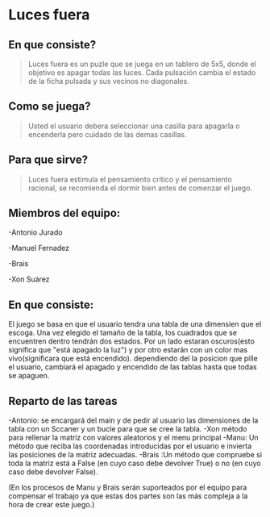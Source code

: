 # Luces fuera

## En que consiste?
> Luces fuera es un puzle que se juega en un tablero de 5x5, donde el objetivo es apagar todas las luces. Cada pulsación cambia el estado de la ficha pulsada y sus vecinos no diagonales.

## Como se juega?
> Usted el usuario debera seleccionar una casilla para apagarla o encenderla pero cuidado de las demas casillas.

## Para que sirve?
> Luces fuera estimula el pensamiento critico y el pensamiento racional, se recomienda el dormir bien antes de comenzar el juego.

## Miembros del equipo:
-Antonio Jurado

-Manuel Fernadez

-Brais

-Xon Suárez


## En que consiste:
 El juego se basa en que el usuario tendra una tabla de una dimensien que el escoga. Una vez elegido el tamaño de la tabla, 
 los cuadrados que se encuentren dentro tendrán dos estados. Por un lado estaran oscuros(esto significa que "está apagado la luz") 
 y por otro estarán con un color mas vivo(significara que está encendido). dependiendo del la posicion que pille el usuario, cambiará 
 el apagado y encendido de las tablas hasta que todas se apaguen. 
 
 
 
 ## Reparto de las tareas
 -Antonio: se encargará del main y de pedir al usuario las dimensiones de la tabla con un Sccaner y un bucle para que se cree la tabla.
 -Xon método para rellenar la matriz con valores aleatorios y el menu principal
 -Manu: Un método que reciba las coordenadas introducidas por el usuario e invierta las posiciones de la matriz adecuadas.
 -Brais :Un método que compruebe si toda la matriz está a False (en cuyo caso debe devolver True) o no (en cuyo caso debe devolver False).
 
 (En los procesos de Manu y Brais serán suporteados por el equipo para compensar el 
 trabajo ya que estas dos partes son las más compleja a la hora de crear este juego.)
